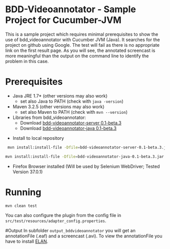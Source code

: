 # BDD-Videoannotator - Sample Project for Cucumber-JVM
This is a sample project which requires minimal prerequisites to show the use of bdd_videoannotator
with Cucumber JVM (Java). It searches for the project on github using Google. The test will fail as there is no appropriate link on the first result page. As you will see, the annotated screencast is more meaningful than the output on the command line to identify the problem in this case.

# Prerequisites
- Java JRE 1.7* (other versions may also work)
  * set also Java to PATH (check with `java -version`)
- Maven 3.2.5 (other versions may also work)
  * set also Maven to PATH (check with `mvn --version`)
- Libraries from bdd_videoannotator:
  * Download [bdd-videoannotator-server 0.1-beta.3](https://github.com/shell88/bdd_videoannotator/releases/download/v0.1-beta.3/bdd-videoannotator-server-0.1-beta.3.jar) 
  * Download [bdd-videoannotator-java 0.1-beta.3](https://github.com/shell88/bdd_videoannotator/releases/download/v0.1-beta.3/bdd-videoannotator-java-0.1-beta.3.jar)
 * Install to local repository
```sh
 mvn install:install-file -Dfile=bdd-videoannotator-server-0.1-beta.3.jar -DgroupId=com.github.shell88 -DartifactId=bdd-videoannotator-server -Dversion=0.1-beta.3 -Dpackaging=jar
```
```sh
mvn install:install-file -Dfile=bdd-videoannotator-java-0.1-beta.3.jar -DgroupId=com.github.shell88 -DartifactId=bdd-videoannotator-java -Dversion=0.1-beta.3 -Dpackaging=jar
```
- Firefox Browser installed (Will be used by Selenium WebDriver; Tested Version 37.0.1)

# Running

```sh
mvn clean test
```
You can also configure the plugin from the config file in `src/test/resources/adapter_config.properties`.

#Output
In subfolder `output_bddvideoannotator` you will get an annotationFile (.eaf) and a screencast (.avi).
To view the annotationFile you have to install [ELAN](https://tla.mpi.nl/tools/tla-tools/elan/download/).
 


